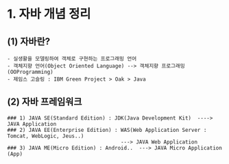 # 1. 자바 개념 정리

## (1) 자바란?
	- 실생활을 모델링하여 객체로 구현하는 프로그래밍 언어
	- 객체지향 언어(Object Oriented Language) --> 객체지향 프로그래밍(OOProgramming)
	- 제임스 고슬링 : IBM Green Project > Oak > Java
	
## (2) 자바 프레임워크 
	### 1) JAVA SE(Standard Edition) : JDK(Java Development Kit)  ----> JAVA Application
	### 2) JAVA EE(Enterprise Edition) : WAS(Web Application Server : Tomcat, WebLogic, Jeus..)
	                                     ---> JAVA Web Application
    ### 3) JAVA ME(Micro Edition) : Android..  ---> JAVA Micro Application (App)	                                  
		

